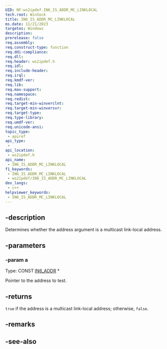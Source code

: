 ```yaml
---
UID: NF:ws2ipdef.IN6_IS_ADDR_MC_LINKLOCAL
tech.root: WinSock
title: IN6_IS_ADDR_MC_LINKLOCAL
ms.date: 11/21/2023
targetos: Windows
description: 
prerelease: false
req.assembly: 
req.construct-type: function
req.ddi-compliance: 
req.dll: 
req.header: ws2ipdef.h
req.idl: 
req.include-header: 
req.irql: 
req.kmdf-ver: 
req.lib: 
req.max-support: 
req.namespace: 
req.redist: 
req.target-min-winverclnt: 
req.target-min-winversvr: 
req.target-type: 
req.type-library: 
req.umdf-ver: 
req.unicode-ansi: 
topic_type:
 - apiref
api_type:
 - 
api_location:
 - ws2ipdef.h
api_name:
 - IN6_IS_ADDR_MC_LINKLOCAL
f1_keywords:
 - IN6_IS_ADDR_MC_LINKLOCAL
 - ws2ipdef/IN6_IS_ADDR_MC_LINKLOCAL
dev_langs:
 - c++
helpviewer_keywords:
 - IN6_IS_ADDR_MC_LINKLOCAL
---
```


## -description

Determines whether the address argument is a multicast link-local address.

## -parameters

### -param a

Type: CONST [IN6_ADDR](/windows/win32/api/in6addr/ns-in6addr-in6_addr) \*

Pointer to the address to test.

## -returns

`true` if the address is a multicast link-local address; otherwise, `false`.

## -remarks

## -see-also

